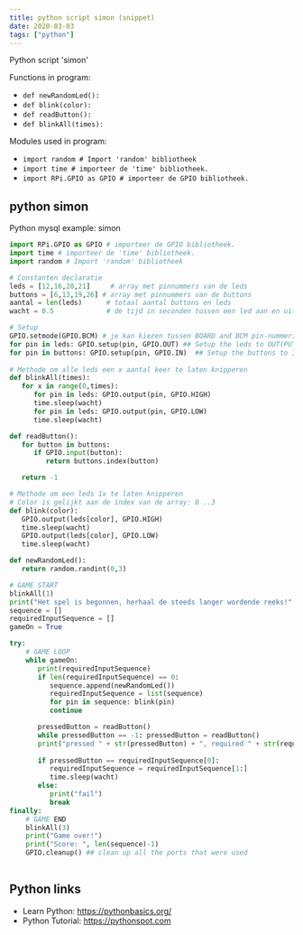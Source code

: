```yaml
---
title: python script simon (snippet)
date: 2020-03-03
tags: ["python"]
---
```

Python script 'simon'

Functions in program: 
* `def newRandomLed():`
* `def blink(color):`
* `def readButton(): `
* `def blinkAll(times):`

Modules used in program: 
* `import random # Import 'random' bibliotheek`
* `import time # importeer de 'time' bibliotheek.`
* `import RPi.GPIO as GPIO # importeer de GPIO bibliotheek.`

## python simon

Python mysql example: simon

```python
import RPi.GPIO as GPIO # importeer de GPIO bibliotheek.
import time # importeer de 'time' bibliotheek.
import random # Import 'random' bibliotheek

# Constanten declaratie
leds = [12,16,20,21]     # array met pinnummers van de leds
buttons = [6,13,19,26] # array met pinnummers van de buttons
aantal = len(leds)      # totaal aantal buttons en leds
wacht = 0.5	            # de tijd in seconden tussen een led aan en uit.1

# Setup
GPIO.setmode(GPIO.BCM) # je kan kiezen tussen BOARD and BCM pin-nummering.
for pin in leds: GPIO.setup(pin, GPIO.OUT) ## Setup the leds to OUT(PUT)
for pin in buttons: GPIO.setup(pin, GPIO.IN)  ## Setup the buttons to IN(PUT)
      
# Methode om alle leds een x aantal keer te laten knipperen
def blinkAll(times):
   for x in range(0,times):
      for pin in leds: GPIO.output(pin, GPIO.HIGH)
      time.sleep(wacht)
      for pin in leds: GPIO.output(pin, GPIO.LOW)
      time.sleep(wacht)

def readButton(): 
   for button in buttons: 
      if GPIO.input(button):
         return buttons.index(button)

   return -1

# Methode om een leds 1x te laten knipperen
# Color is gelijkt aan de index van de array: 0 ..3
def blink(color):
   GPIO.output(leds[color], GPIO.HIGH)
   time.sleep(wacht)
   GPIO.output(leds[color], GPIO.LOW)
   time.sleep(wacht)

def newRandomLed():
   return random.randint(0,3)

# GAME START
blinkAll(1)
print("Het spel is begonnen, herhaal de steeds langer wordende reeks!" )
sequence = []
requiredInputSequence = []
gameOn = True

try: 
	# GAME LOOP
	while gameOn:
	   print(requiredInputSequence)
	   if len(requiredInputSequence) == 0: 
		  sequence.append(newRandomLed())
		  requiredInputSequence = list(sequence)
		  for pin in sequence: blink(pin)
		  continue

	   pressedButton = readButton()
	   while pressedButton == -1: pressedButton = readButton()
	   print("pressed " + str(pressedButton) + ", required " + str(requiredInputSequence[0]))
	   
	   if pressedButton == requiredInputSequence[0]:
		  requiredInputSequence = requiredInputSequence[1:]
		  time.sleep(wacht)
	   else: 
		  print("fail")
		  break
finally:   
	# GAME END
	blinkAll(3)
	print("Game over!")
	print("Score: ", len(sequence)-1)
	GPIO.cleanup() ## clean up all the ports that were used
 


```

## Python links

- Learn Python: https://pythonbasics.org/
- Python Tutorial: https://pythonspot.com

